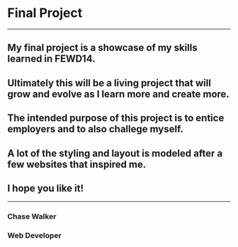 # Final Project
---
## My final project is a showcase of my skills learned in FEWD14.

## Ultimately this will be a living project that will grow and evolve as I learn more and create more.

## The intended purpose of this project is to entice employers and to also challege myself.

## A lot of the styling and layout is modeled after a few websites that inspired me.

## I hope you like it!
---
### Chase Walker
### Web Developer